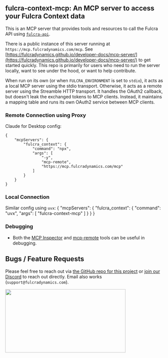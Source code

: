 ## fulcra-context-mcp: An MCP server to access your Fulcra Context data


This is an MCP server that provides tools and resources to call the Fulcra API using [`fulcra-api`](https://github.com/fulcradynamics/fulcra-api-python).

There is a public instance of this server running at `https://mcp.fulcradynamics.com/mcp`.  See [https://fulcradynamics.github.io/developer-docs/mcp-server/](https://fulcradynamics.github.io/developer-docs/mcp-server/) to get started quickly.  This repo is primarily for users who need to run the server locally, want to see under the hood, or want to help contribute.

When run on its own (or when `FULCRA_ENVIRONMENT` is set to `stdio`), it acts as a local MCP server using the stdio transport.  Otherwise, it acts as a remote server using the Streamble HTTP transport.  It handles the OAuth2 callback, but doesn't leak the exchanged tokens to MCP clients.  Instead, it maintains a mapping table and runs its own OAuth2 service between MCP clients.

### Remote Connection using Proxy

Claude for Desktop config:
```
{
    "mcpServers": {
        "fulcra_context": {
            "command": "npx",
            "args": [
                "-y",
                "mcp-remote",
                "https://mcp.fulcradynamics.com/mcp"
            ]
        }
    }
}
```

### Local Connection

Similar config using `uvx`:
{
    "mcpServers": {
        "fulcra_context": {
            "command": "uvx",
            "args": [
                "fulcra-context-mcp"
            ]
        }
    }
}

### Debugging

- Both the [MCP Inspector](https://modelcontextprotocol.io/docs/tools/inspector) and [mcp-remote](https://github.com/geelen/mcp-remote) tools can be useful in debugging.

## Bugs / Feature Requests

Please feel free to reach out via [the GitHub repo for this project](https://github.com/fulcradynamics/fulcra-context-mcp) or [join our Discord](https://discord.com/invite/aunahVEnPU) to reach out directly.  Email also works (`support@fulcradynamics.com`).

<a href="https://glama.ai/mcp/servers/@fulcradynamics/fulcra-context-mcp">
  <img width="380" height="200" src="https://glama.ai/mcp/servers/@fulcradynamics/fulcra-context-mcp/badge" />
</a>
